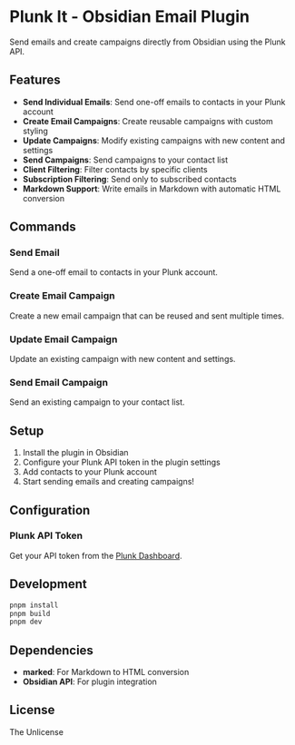 # Plunk It - Obsidian Email Plugin

Send emails and create campaigns directly from Obsidian using the Plunk API.

## Features

- **Send Individual Emails**: Send one-off emails to contacts in your Plunk account
- **Create Email Campaigns**: Create reusable campaigns with custom styling
- **Update Campaigns**: Modify existing campaigns with new content and settings
- **Send Campaigns**: Send campaigns to your contact list
- **Client Filtering**: Filter contacts by specific clients
- **Subscription Filtering**: Send only to subscribed contacts
- **Markdown Support**: Write emails in Markdown with automatic HTML conversion

## Commands

### Send Email
Send a one-off email to contacts in your Plunk account.

### Create Email Campaign
Create a new email campaign that can be reused and sent multiple times.

### Update Email Campaign
Update an existing campaign with new content and settings.

### Send Email Campaign
Send an existing campaign to your contact list.

## Setup

1. Install the plugin in Obsidian
2. Configure your Plunk API token in the plugin settings
3. Add contacts to your Plunk account
4. Start sending emails and creating campaigns!

## Configuration

### Plunk API Token
Get your API token from the [Plunk Dashboard](https://app.useplunk.com/settings/api-keys).

## Development

```bash
pnpm install
pnpm build
pnpm dev
```

## Dependencies

- **marked**: For Markdown to HTML conversion
- **Obsidian API**: For plugin integration

## License

The Unlicense
